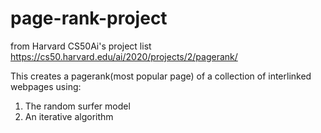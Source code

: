 # page-rank-project

from Harvard CS50Ai's project list
https://cs50.harvard.edu/ai/2020/projects/2/pagerank/

This creates a pagerank(most popular page) of a collection of interlinked webpages using:
1. The random surfer model
2. An iterative algorithm

